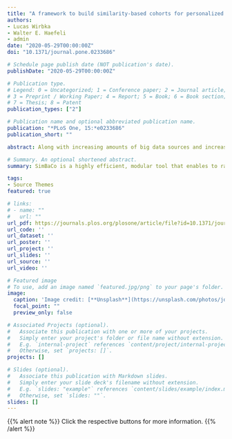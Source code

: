 ```yaml
---
title: "A framework to build similarity-based cohorts for personalized treatment advice - a standardized, but flexible workflow with the R package SimBaCo"
authors:
- Lucas Wirbka
- Walter E. Haefeli
- admin
date: "2020-05-29T00:00:00Z"
doi: "10.1371/journal.pone.0233686"

# Schedule page publish date (NOT publication's date).
publishDate: "2020-05-29T00:00:00Z"

# Publication type.
# Legend: 0 = Uncategorized; 1 = Conference paper; 2 = Journal article;
# 3 = Preprint / Working Paper; 4 = Report; 5 = Book; 6 = Book section;
# 7 = Thesis; 8 = Patent
publication_types: ["2"]

# Publication name and optional abbreviated publication name.
publication: "*PLoS One, 15:*e0233686"
publication_short: ""

abstract: Along with increasing amounts of big data sources and increasing computer performance, real-world evidence from such sources likewise gains in importance. While this mostly applies to population averaged results from analyses based on the all available data, it is also possible to conduct so-called personalized analyses based on a data subset whose observations resemble a particular patient for whom a decision is to be made. Claims data from statutory health insurance companies could provide necessary information for such personalized analyses. To derive treatment recommendations from them for a particular patient in everyday care, an automated, reproducible and efficiently programmed workflow would be required. We introduce the R-package SimBaCo (Similarity-Based Cohort generation) offering a simple, but modular, and intuitive framework for this task. With the six built-in R-functions, this framework allows the user to create similarity cohorts tailored to the characteristics of particular patients. An exemplary workflow illustrates the distinct steps beginning with an initial cohort selection according to inclusion and exclusion criteria. A plotting function facilitates investigating a particular patient's characteristics relative to their distribution in a reference cohort, for example the initial cohort or the precision cohort after the data has been trimmed in accordance with chosen variables for similarity finding. Such precision cohorts allow any form of personalized analysis, for example personalized analyses of comparative effectiveness or customized prediction models developed from precision cohorts. In our exemplary workflow, we provide such a treatment comparison whereupon a treatment decision for a particular patient could be made. This is only one field of application where personalized results can directly support the process of clinical reasoning by leveraging information from individual patient data. With this modular package at hand, personalized studies can efficiently weight benefits and risks of treatment options of particular patients.

# Summary. An optional shortened abstract.
summary: SimBaCo is a highly efficient, modular tool that enables to rapidly generate precision cohorts and apply various analysis methods to them. Derived personalized results can directly support the process of clinical reasoning because they can help interpreting individual patient data in the light of former patients by weighting benefits and risks of treatment options of this particular patient. With this modular package at hand, personalized studies of comparative effectiveness or personalized prediction models can be conducted efficiently and it will be exciting to see what benefit can be expected from this currently rarely applied technique.

tags:
- Source Themes
featured: true

# links:
# - name: ""
#   url: ""
url_pdf: https://journals.plos.org/plosone/article/file?id=10.1371/journal.pone.0233686&type=printable
url_code: ''
url_dataset: ''
url_poster: ''
url_project: ''
url_slides: ''
url_source: ''
url_video: ''

# Featured image
# To use, add an image named `featured.jpg/png` to your page's folder. 
image:
  caption: 'Image credit: [**Unsplash**](https://unsplash.com/photos/jdD8gXaTZsc)'
  focal_point: ""
  preview_only: false

# Associated Projects (optional).
#   Associate this publication with one or more of your projects.
#   Simply enter your project's folder or file name without extension.
#   E.g. `internal-project` references `content/project/internal-project/index.md`.
#   Otherwise, set `projects: []`.
projects: []

# Slides (optional).
#   Associate this publication with Markdown slides.
#   Simply enter your slide deck's filename without extension.
#   E.g. `slides: "example"` references `content/slides/example/index.md`.
#   Otherwise, set `slides: ""`.
slides: []
---
```


{{% alert note %}}
Click the respective buttons for more information.
{{% /alert %}}

